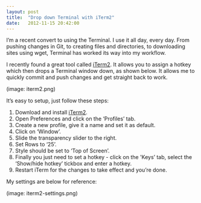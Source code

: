 ```yaml
---
layout: post
title:  "Drop down Terminal with iTerm2"
date:   2012-11-15 20:42:00
---
```

I’m a recent convert to using the Terminal. I use it all day, every day. From pushing changes in Git, to creating files and directories, to downloading sites using wget, Terminal has worked its way into my workflow.

I recently found a great tool called [iTerm2](http://www.iterm2.com/). It allows you to assign a hotkey which then drops a Terminal window down, as shown below. It allows me to quickly commit and push changes and get straight back to work.

(image: iterm2.png)

It’s easy to setup, just follow these steps:

1. Download and install [iTerm2](http://www.iterm2.com/).
2. Open Preferences and click on the ‘Profiles’ tab.
3. Create a new profile, give it a name and set it as default.
4. Click on ‘Window’.
5. Slide the transparency slider to the right.
6. Set Rows to ‘25’.
7. Style should be set to ‘Top of Screen’.
8. Finally you just need to set a hotkey - click on the 'Keys’ tab, select the ‘Show/hide hotkey’ tickbox and enter a hotkey.
9. Restart iTerm for the changes to take effect and you’re done.

My settings are below for reference:

(image: iterm2-settings.png)